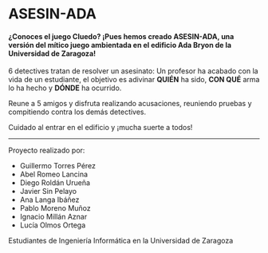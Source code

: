 # ASESIN-ADA

#### ¿Conoces el juego Cluedo? ¡Pues hemos creado ASESIN-ADA, una versión del mítico juego ambientada en el edificio Ada Bryon de la Universidad de Zaragoza!

6 detectives tratan de resolver un asesinato: Un profesor ha acabado con la vida de un estudiante, el objetivo es adivinar **QUIÉN** ha sido, **CON QUÉ** arma lo ha hecho y **DÓNDE** ha ocurrido.

Reune a 5 amigos y disfruta realizando acusaciones, reuniendo pruebas y compitiendo contra los demás detectives.

Cuidado al entrar en el edificio y ¡mucha suerte a todos! 


<!-- ([¡Entra y juega!](http://ec2-51-20-246-74.eu-north-1.compute.amazonaws.com) -->

---
Proyecto realizado por:
- Guillermo Torres Pérez
- Abel Romeo Lancina 
- Diego Roldán Urueña 
- Javier Sin Pelayo
- Ana Langa Ibáñez 
- Pablo Moreno Muñoz
- Ignacio Millán Aznar 
- Lucía Olmos Ortega

Estudiantes de Ingeniería Informática en la Universidad de Zaragoza
